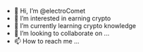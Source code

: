 - 👋 Hi, I’m @electroComet
- 👀 I’m interested in earning crypto 
- 🌱 I’m currently learning crypto knowledge
- 💞️ I’m looking to collaborate on ...
- 📫 How to reach me ...

<!---
electroComet/electroComet is a ✨ special ✨ repository because its `README.md` (this file) appears on your GitHub profile.
You can click the Preview link to take a look at your changes.
--->
